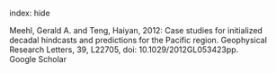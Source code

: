 index: hide

<div class="Citation">

  <div class="Citation-body">
    <div class="Citation-text">Meehl, Gerald A. and Teng, Haiyan, 2012: Case studies for initialized decadal hindcasts and predictions for the Pacific region. <span class="Article-journal">Geophysical Research Letters, </span><span class="Article-volume">39, </span>L22705, doi: 10.1029/2012GL053423pp.</div>
    <div class="Citation-links">
      <div class="CitationLink" data-href="https://scholar.google.com/scholar?q=Case+studies+for+initialized+decadal+hindcasts+and+predictions+for+the+Pacific+region">
        <div class="CitationLink-icon CitationLink-Scholar"></div>
        <div class="CitationLink-text">Google Scholar</div>
      </div>
    </div>
  </div>
</div>


<div class="Citation-copy">

</div>